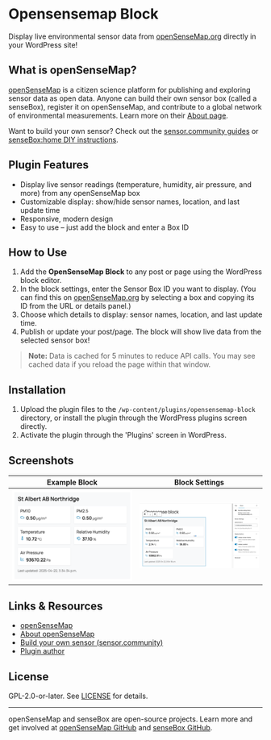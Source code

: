 # Opensensemap Block

Display live environmental sensor data from [openSenseMap.org](https://opensensemap.org/) directly in your WordPress site!

## What is openSenseMap?

[openSenseMap](https://opensensemap.org/) is a citizen science platform for publishing and exploring sensor data as open data. Anyone can build their own sensor box (called a senseBox), register it on openSenseMap, and contribute to a global network of environmental measurements. Learn more on their [About page](https://opensensemap.org/about).

Want to build your own sensor? Check out the [sensor.community guides](https://sensor.community/en/sensors/airrohr/) or [senseBox:home DIY instructions](https://sensebox.de/en/).

## Plugin Features

- Display live sensor readings (temperature, humidity, air pressure, and more) from any openSenseMap box
- Customizable display: show/hide sensor names, location, and last update time
- Responsive, modern design
- Easy to use – just add the block and enter a Box ID

## How to Use

1. Add the **OpenSenseMap Block** to any post or page using the WordPress block editor.
2. In the block settings, enter the Sensor Box ID you want to display. (You can find this on [openSenseMap.org](https://opensensemap.org/) by selecting a box and copying its ID from the URL or details panel.)
3. Choose which details to display: sensor names, location, and last update time.
4. Publish or update your post/page. The block will show live data from the selected sensor box!

> **Note:** Data is cached for 5 minutes to reduce API calls. You may see cached data if you reload the page within that window.

## Installation

1. Upload the plugin files to the `/wp-content/plugins/opensensemap-block` directory, or install the plugin through the WordPress plugins screen directly.
2. Activate the plugin through the 'Plugins' screen in WordPress.

## Screenshots

| Example Block | Block Settings |
|:-------------:|:-------------:|
| ![Block displaying live sensor data](assets/screenshot-1.png) | ![Block settings in the editor](assets/screenshot-2.png) |

## Links & Resources

- [openSenseMap](https://opensensemap.org/)
- [About openSenseMap](https://opensensemap.org/about)
- [Build your own sensor (sensor.community)](https://sensor.community/en/sensors/airrohr/)
- [Plugin author](https://mikeyarce.com)

## License

GPL-2.0-or-later. See [LICENSE](LICENSE) for details.

---

openSenseMap and senseBox are open-source projects. Learn more and get involved at [openSenseMap GitHub](https://github.com/sensebox/openSenseMap-API) and [senseBox GitHub](https://github.com/sensebox). 
